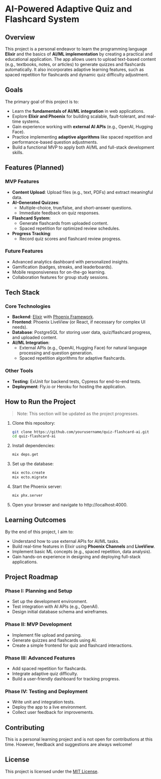 # **AI-Powered Adaptive Quiz and Flashcard System**

## **Overview**
This project is a personal endeavor to learn the programming language **Elixir** and the basics of **AI/ML implementation** by creating a practical and educational application. The app allows users to upload text-based content (e.g., textbooks, notes, or articles) to generate quizzes and flashcards automatically. It also incorporates adaptive learning features, such as spaced repetition for flashcards and dynamic quiz difficulty adjustment.

## **Goals**
The primary goal of this project is to:
- Learn the **fundamentals of AI/ML integration** in web applications.
- Explore **Elixir and Phoenix** for building scalable, fault-tolerant, and real-time systems.
- Gain experience working with **external AI APIs** (e.g., OpenAI, Hugging Face).
- Practice implementing **adaptive algorithms** like spaced repetition and performance-based question adjustments.
- Build a functional MVP to apply both AI/ML and full-stack development skills.

## **Features (Planned)**
### **MVP Features**
- **Content Upload**: Upload files (e.g., text, PDFs) and extract meaningful data.
- **AI-Generated Quizzes**:
  - Multiple-choice, true/false, and short-answer questions.
  - Immediate feedback on quiz responses.
- **Flashcard System**:
  - Generate flashcards from uploaded content.
  - Spaced repetition for optimized review schedules.
- **Progress Tracking**:
  - Record quiz scores and flashcard review progress.

### **Future Features**
- Advanced analytics dashboard with personalized insights.
- Gamification (badges, streaks, and leaderboards).
- Mobile responsiveness for on-the-go learning.
- Collaboration features for group study sessions.

## **Tech Stack**
### **Core Technologies**
- **Backend**: [Elixir](https://elixir-lang.org/) with [Phoenix Framework](https://www.phoenixframework.org/).
- **Frontend**: Phoenix LiveView (or React, if necessary for complex UI needs).
- **Database**: PostgreSQL for storing user data, quiz/flashcard progress, and uploaded content.
- **AI/ML Integration**: 
  - External APIs (e.g., OpenAI, Hugging Face) for natural language processing and question generation.
  - Spaced repetition algorithms for adaptive flashcards.

### **Other Tools**
- **Testing**: ExUnit for backend tests, Cypress for end-to-end tests.
- **Deployment**: Fly.io or Heroku for hosting the application.

## **How to Run the Project**
> Note: This section will be updated as the project progresses.

1. Clone this repository:
   ```bash
   git clone https://github.com/yourusername/quiz-flashcard-ai.git
   cd quiz-flashcard-ai
2. Install dependencies:
    ```bash
    mix deps.get
3. Set up the database:
   ```bash
   mix ecto.create
   mix ecto.migrate
4. Start the Phoenix server:
   ```bash
   mix phx.server
6. Open your browser and navigate to http://localhost:4000.


## **Learning Outcomes**
By the end of this project, I aim to:
- Understand how to use external APIs for AI/ML tasks.
- Build real-time features in Elixir using **Phoenix Channels** and **LiveView**.
- Implement basic ML concepts (e.g., spaced repetition, data analysis).
- Gain hands-on experience in designing and deploying full-stack applications.

## **Project Roadmap**
### **Phase I: Planning and Setup**
- Set up the development environment.
- Test integration with AI APIs (e.g., OpenAI).
- Design initial database schema and wireframes.

### **Phase II: MVP Development**
- Implement file upload and parsing.
- Generate quizzes and flashcards using AI.
- Create a simple frontend for quiz and flashcard interactions.

### **Phase III: Advanced Features**
- Add spaced repetition for flashcards.
- Integrate adaptive quiz difficulty.
- Build a user-friendly dashboard for tracking progress.

### **Phase IV: Testing and Deployment**
- Write unit and integration tests.
- Deploy the app to a live environment.
- Collect user feedback for improvements.

## **Contributing**
This is a personal learning project and is not open for contributions at this time. However, feedback and suggestions are always welcome!

## **License**
This project is licensed under the [MIT License](LICENSE).

